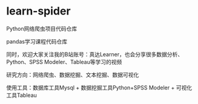 # learn-spider
Python网络爬虫项目代码仓库

pandas学习课程代码仓库

同时，欢迎大家关注我的B站账号：真达Learner，也会分享很多数据分析、Python、SPSS Modeler、Tableau等学习的视频

研究方向：网络爬虫、数据挖掘、文本挖掘、数据可视化

使用工具：数据库工具Mysql + 数据挖掘工具Python+SPSS Modeler + 可视化工具Tableau
